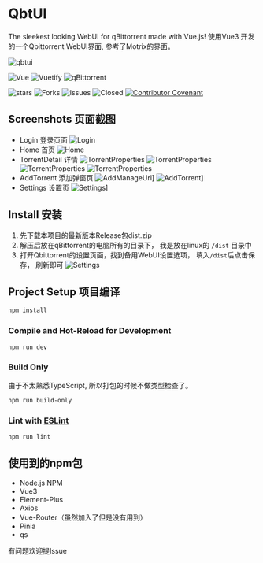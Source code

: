# QbtUI

The sleekest looking WebUI for qBittorrent made with Vue.js!
使用Vue3 开发的一个Qbittorrent WebUI界面, 参考了Motrix的界面。

![qbtui](readme_assets/favicon.ico)

![Vue](https://img.shields.io/badge/Vue-%5E3.4.20-brightgreen) ![Vuetify](https://img.shields.io/badge/Vuetify-%5E3.5.6-brightgreen)
![qBittorrent](https://img.shields.io/badge/qBittorrent-4.4%2B-brightgreen)

![stars](https://img.shields.io/github/stars/blanexie/qbtui) ![Forks](https://img.shields.io/github/forks/blanexie/qbtui)
![Issues](https://img.shields.io/github/issues/blanexie/qbtui) ![Closed](https://img.shields.io/github/issues-closed/blanexie/qbtui)
[![Contributor Covenant](https://img.shields.io/badge/Contributor_Covenant-2.1-4baaaa.svg)](.github/CODE_OF_CONDUCT.md)

## Screenshots 页面截图

- Login 登录页面
  ![Login](readme_assets/login.png)
- Home 首页
  ![Home](readme_assets/home.png)
- TorrentDetail 详情
  ![TorrentProperties](readme_assets/img.png)
  ![TorrentProperties](readme_assets/img_1.png)
  ![TorrentProperties](readme_assets/img_2.png)
  ![TorrentProperties](readme_assets/img_3.png)
- AddTorrent 添加弹窗页
  ![AddManageUrl](readme_assets/img_6.png)]
  ![AddTorrent](readme_assets/img_5.png)]
- Settings 设置页
  ![Settings](readme_assets/img_4.png)]

## Install 安装

1. 先下载本项目的最新版本Release包dist.zip
2. 解压后放在qBittorrent的电脑所有的目录下， 我是放在linux的 `/dist` 目录中
3. 打开Qbittorrent的设置页面，找到备用WebUI设置选项， 填入`/dist`后点击保存， 刷新即可
   ![Settings](readme_assets/img_7.png)

## Project Setup  项目编译

```sh
npm install
```

### Compile and Hot-Reload for Development

```sh
npm run dev
```

### Build Only

由于不太熟悉TypeScript, 所以打包的时候不做类型检查了。

```sh
npm run build-only  
```

### Lint with [ESLint](https://eslint.org/)

```sh
npm run lint
```


## 使用到的npm包
* Node.js NPM
* Vue3
* Element-Plus
* Axios
* Vue-Router（虽然加入了但是没有用到）
* Pinia
* qs

有问题欢迎提Issue  
